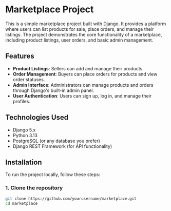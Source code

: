 # Marketplace Project

This is a simple marketplace project built with Django. It provides a platform where users can list products for sale, place orders, and manage their listings. The project demonstrates the core functionality of a marketplace, including product listings, user orders, and basic admin management.

## Features

- **Product Listings**: Sellers can add and manage their products.
- **Order Management**: Buyers can place orders for products and view order statuses.
- **Admin Interface**: Administrators can manage products and orders through Django's built-in admin panel.
- **User Authentication**: Users can sign up, log in, and manage their profiles.

## Technologies Used

- Django 5.x  
- Python 3.13
- PostgreSQL (or any database you prefer)
- Django REST Framework (for API functionality)

## Installation

To run the project locally, follow these steps:

### 1. Clone the repository

```bash
git clone https://github.com/yourusername/marketplace.git
cd marketplace
